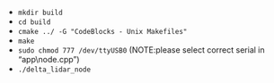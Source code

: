 * `mkdir build`
* `cd build`
* `cmake ../ -G "CodeBlocks - Unix Makefiles"`
* `make` 
* `sudo chmod 777 /dev/ttyUSB0` (NOTE:please select correct serial in “app\node.cpp”)
* `./delta_lidar_node`
